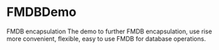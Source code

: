 # FMDBDemo
FMDB encapsulation
The demo to further FMDB encapsulation, use rise more convenient, flexible, easy to use FMDB for database operations.